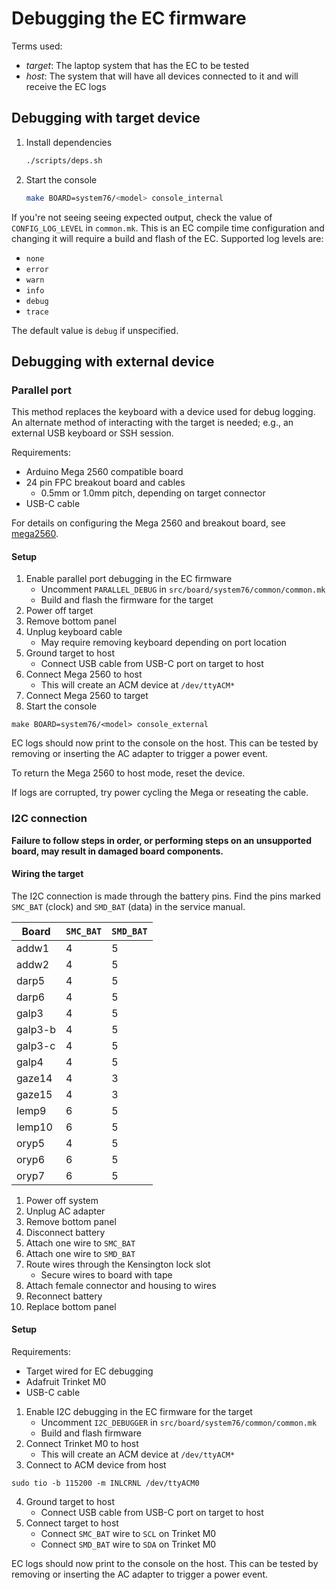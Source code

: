 # Debugging the EC firmware

Terms used:
- *target*: The laptop system that has the EC to be tested
- *host*: The system that will have all devices connected to it and
    will receive the EC logs

## Debugging with target device

1. Install dependencies
    ```bash
    ./scripts/deps.sh
    ```
1. Start the console
    ```bash
    make BOARD=system76/<model> console_internal
    ```
If you're not seeing seeing expected output, check the value of
`CONFIG_LOG_LEVEL` in `common.mk`. This is an EC compile time configuration
and changing it will require a build and flash of the EC. Supported log levels
are:

- `none`
- `error`
- `warn`
- `info`
- `debug`
- `trace`

The default value is `debug` if unspecified.

## Debugging with external device

### Parallel port

This method replaces the keyboard with a device used for debug logging.
An alternate method of interacting with the target is needed; e.g., an
external USB keyboard or SSH session.

Requirements:
- Arduino Mega 2560 compatible board
- 24 pin FPC breakout board and cables
    - 0.5mm or 1.0mm pitch, depending on target connector
- USB-C cable

For details on configuring the Mega 2560 and breakout board, see
[mega2560](./mega2560.md).

#### Setup

1. Enable parallel port debugging in the EC firmware
    - Uncomment `PARALLEL_DEBUG` in `src/board/system76/common/common.mk`
    - Build and flash the firmware for the target
2. Power off target
3. Remove bottom panel
4. Unplug keyboard cable
    - May require removing keyboard depending on port location
5. Ground target to host
    - Connect USB cable from USB-C port on target to host
6. Connect Mega 2560 to host
    - This will create an ACM device at `/dev/ttyACM*`
7. Connect Mega 2560 to target
8. Start the console
```
make BOARD=system76/<model> console_external
```

EC logs should now print to the console on the host. This can be tested
by removing or inserting the AC adapter to trigger a power event.

To return the Mega 2560 to host mode, reset the device.

If logs are corrupted, try power cycling the Mega or reseating the cable.

### I2C connection

**Failure to follow steps in order, or performing steps on an
unsupported board, may result in damaged board components.**

#### Wiring the target

The I2C connection is made through the battery pins. Find the pins marked
`SMC_BAT` (clock) and `SMD_BAT` (data) in the service manual.

Board       | `SMC_BAT` | `SMD_BAT`
------------|-----------|-----------
addw1       | 4         | 5
addw2       | 4         | 5
darp5       | 4         | 5
darp6       | 4         | 5
galp3       | 4         | 5
galp3-b     | 4         | 5
galp3-c     | 4         | 5
galp4       | 4         | 5
gaze14      | 4         | 3
gaze15      | 4         | 3
lemp9       | 6         | 5
lemp10      | 6         | 5
oryp5       | 4         | 5
oryp6       | 6         | 5
oryp7       | 6         | 5

1. Power off system
2. Unplug AC adapter
3. Remove bottom panel
4. Disconnect battery
5. Attach one wire to `SMC_BAT`
6. Attach one wire to `SMD_BAT`
7. Route wires through the Kensington lock slot
    - Secure wires to board with tape
8. Attach female connector and housing to wires
9. Reconnect battery
10. Replace bottom panel

#### Setup

Requirements:
- Target wired for EC debugging
- Adafruit Trinket M0
- USB-C cable

1. Enable I2C debugging in the EC firmware for the target
    - Uncomment `I2C_DEBUGGER` in `src/board/system76/common/common.mk`
    - Build and flash firmware
2. Connect Trinket M0 to host
    - This will create an ACM device at `/dev/ttyACM*`
3. Connect to ACM device from host
```
sudo tio -b 115200 -m INLCRNL /dev/ttyACM0
```
4. Ground target to host
    - Connect USB cable from USB-C port on target to host
5. Connect target to host
    - Connect `SMC_BAT` wire to `SCL` on Trinket M0
    - Connect `SMD_BAT` wire to `SDA` on Trinket M0

EC logs should now print to the console on the host. This can be tested
by removing or inserting the AC adapter to trigger a power event.
